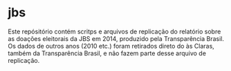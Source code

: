 # jbs
Este repósitório contém scritps e arquivos de replicação do relatório sobre as doações eleitorais da JBS em 2014, produzido pela Transparência Brasil.
Os dados de outros anos (2010 etc.) foram retirados direto do às Claras, também da Transparência Brasil, e não fazem parte desse arquivo de replicação.
